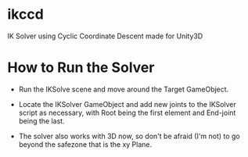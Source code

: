 # ikccd
IK Solver using Cyclic Coordinate Descent made for Unity3D

# How to Run the Solver
 - Run the IKSolve scene and move around the Target GameObject.


 - Locate the IKSolver GameObject and add new joints to the IKSolver script as necessary, with Root being the first element and End-joint being the last.


 - The solver also works with 3D now, so don't be afraid (I'm not) to go beyond the safezone that is the xy Plane.
